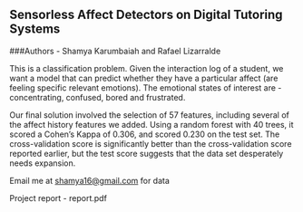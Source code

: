 ## Sensorless Affect Detectors on Digital Tutoring Systems
###Authors - Shamya Karumbaiah and Rafael Lizarralde

This is a classification problem. Given the interaction log of a student, we want a model that can predict whether they have a particular affect (are feeling specific relevant emotions). The emotional states of interest are - concentrating, confused, bored and frustrated. 

Our final solution involved the selection of 57 features, including several of the affect history features we added. Using a random forest with 40 trees, it scored a Cohen’s Kappa of 0.306, and scored 0.230 on the test set. The cross-validation score is significantly better than the cross-validation score reported earlier, but the test score suggests that the data set desperately needs expansion.

Email me at shamya16@gmail.com for data

Project report - report.pdf 
